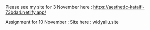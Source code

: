 Please see my site for 3 November here :
https://aesthetic-kataifi-73bda4.netlify.app/

Assignment for 10 November : 
Site here : widyaliu.site
